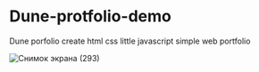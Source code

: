 # Dune-protfolio-demo
Dune porfolio create html css little javascript
simple web portfolio


![Снимок экрана (293)](https://user-images.githubusercontent.com/85181067/188454917-ef46971c-06b0-448d-8e17-50922d83b9b6.png)
